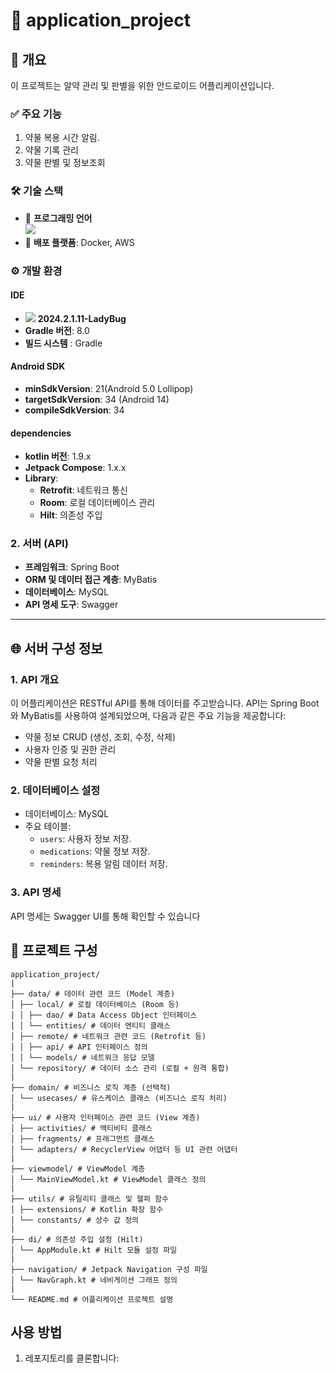 # 📱 application_project

## 📝 개요
  이 프로젝트는 알약 관리 및 판별을 위한 안드로이드 어플리케이션입니다. 
  
### ✅ 주요 기능
  1. 약물 복용 시간 알림.
  2. 약물 기록 관리
  3. 약물 판별 및 정보조회 

### 🛠️ 기술 스택
- 📖 **프로그래밍 언어**<br>
  <img src="https://img.shields.io/badge/Kotlin-7F52FF?style=for-the-badge&logo=Kotlin&logoColor=white">
-  🚀 **배포 플랫폼**: Docker, AWS

### ⚙️ 개발 환경
#### **IDE**<br>    
  - <img src="https://img.shields.io/badge/Android Studio-3DDC84?style=for-the-badge&logo=Android Studio&logoColor=white"> **2024.2.1.11-LadyBug**
  - **Gradle 버전**: 8.0
  - **빌드 시스템** : Gradle
#### **Android SDK**
  - **minSdkVersion**: 21(Android 5.0 Lollipop)
  - **targetSdkVersion**: 34 (Android 14)
  - **compileSdkVersion**: 34
#### **dependencies**
  - **kotlin 버전**: 1.9.x
  - **Jetpack Compose**: 1.x.x
  - **Library**:
    - **Retrofit**: 네트워크 통신
    - **Room**: 로컬 데이터베이스 관리
    - **Hilt**: 의존성 주입
### 2. 서버 (API)
- **프레임워크**: Spring Boot
- **ORM 및 데이터 접근 계층**: MyBatis
- **데이터베이스**: MySQL
- **API 명세 도구**: Swagger

---

## 🌐 서버 구성 정보

### 1. API 개요
이 어플리케이션은 RESTful API를 통해 데이터를 주고받습니다. API는 Spring Boot와 MyBatis를 사용하여 설계되었으며, 다음과 같은 주요 기능을 제공합니다:
- 약물 정보 CRUD (생성, 조회, 수정, 삭제)
- 사용자 인증 및 권한 관리
- 약물 판별 요청 처리

### 2. 데이터베이스 설정
- 데이터베이스: MySQL
- 주요 테이블:
  - `users`: 사용자 정보 저장.
  - `medications`: 약물 정보 저장.
  - `reminders`: 복용 알림 데이터 저장.

### 3. API 명세
API 명세는 Swagger UI를 통해 확인할 수 있습니다

## 📂 프로젝트 구성
```plaintext
application_project/
|
├── data/ # 데이터 관련 코드 (Model 계층)
│ ├── local/ # 로컬 데이터베이스 (Room 등)
│ │ ├── dao/ # Data Access Object 인터페이스
│ │ └── entities/ # 데이터 엔티티 클래스
│ ├── remote/ # 네트워크 관련 코드 (Retrofit 등)
│ │ ├── api/ # API 인터페이스 정의
│ │ └── models/ # 네트워크 응답 모델
│ └── repository/ # 데이터 소스 관리 (로컬 + 원격 통합)
|
├── domain/ # 비즈니스 로직 계층 (선택적)
│ └── usecases/ # 유스케이스 클래스 (비즈니스 로직 처리)
|
├── ui/ # 사용자 인터페이스 관련 코드 (View 계층)
│ ├── activities/ # 액티비티 클래스
│ ├── fragments/ # 프래그먼트 클래스
│ └── adapters/ # RecyclerView 어댑터 등 UI 관련 어댑터
|
├── viewmodel/ # ViewModel 계층
│ └── MainViewModel.kt # ViewModel 클래스 정의
|
├── utils/ # 유틸리티 클래스 및 헬퍼 함수
│ ├── extensions/ # Kotlin 확장 함수
│ └── constants/ # 상수 값 정의
|
├── di/ # 의존성 주입 설정 (Hilt)
│ └── AppModule.kt # Hilt 모듈 설정 파일
|
├── navigation/ # Jetpack Navigation 구성 파일
│ └── NavGraph.kt # 네비게이션 그래프 정의
|
└── README.md # 어플리케이션 프로젝트 설명
```


## 사용 방법
1. 레포지토리를 클론합니다:
